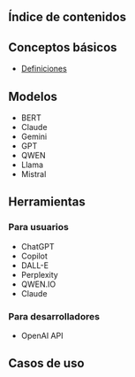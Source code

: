 ## Índice de contenidos

## Conceptos básicos

- [Definiciones](basic-concepts/glossary.md)

## Modelos

- BERT
- Claude
- Gemini
- GPT
- QWEN
- Llama
- Mistral

## Herramientas

### Para usuarios

- ChatGPT
- Copilot
- DALL-E
- Perplexity
- QWEN.IO
- Claude

### Para desarrolladores

- OpenAI API

## Casos de uso